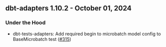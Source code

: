 ## dbt-adapters 1.10.2 - October 01, 2024

### Under the Hood

- dbt-tests-adapters: Add required begin to microbatch model config to BaseMicrobatch test ([#315](https://github.com/dbt-labs/dbt-adapters/issues/315))
